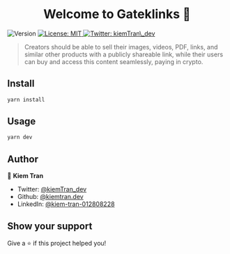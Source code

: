 <h1 align="center">Welcome to Gateklinks 👋</h1>
<p>
  <img alt="Version" src="https://img.shields.io/badge/version-0.0.1-blue.svg?cacheSeconds=2592000" />
  <a href="#" target="_blank">
    <img alt="License: MIT" src="https://img.shields.io/badge/License-MIT-yellow.svg" />
  </a>
  <a href="https://twitter.com/kiemTran\_dev" target="_blank">
    <img alt="Twitter: kiemTran\_dev" src="https://img.shields.io/twitter/follow/kiemTran\_dev.svg?style=social" />
  </a>
</p>

> Creators should be able to sell their images, videos, PDF, links, and similar other products with a publicly shareable link, while their users can buy and access this content seamlessly, paying in crypto.

## Install

```sh
yarn install
```

## Usage

```sh
yarn dev
```

## Author

👤 **Kiem Tran**

* Twitter: [@kiemTran\_dev](https://twitter.com/kiemTran\_dev)
* Github: [@kiemtran.dev](https://github.com/kiemtran.dev)
* LinkedIn: [@kiem-tran-012808228](https://linkedin.com/in/kiem-tran-012808228)

## Show your support

Give a ⭐️ if this project helped you!
